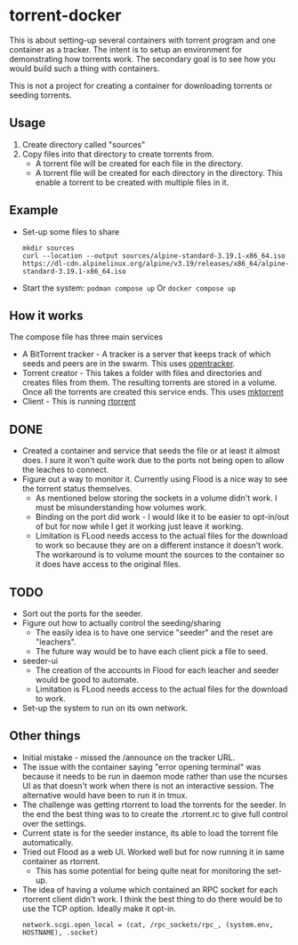 torrent-docker
==============

This is about setting-up several containers with torrent program and one
container as a tracker. The intent is to setup an environment for demonstrating
how torrents work. The secondary goal is to see how you would build such a
thing with containers.

This is not a project for creating a container for downloading torrents or
seeding torrents.

Usage
-----

1. Create directory called "sources"
2. Copy files into that directory to create torrents from.
    * A torrent file will be created for each file in the directory.
    * A torrent file will be created for each directory in the directory.
      This enable a torrent to be created with multiple files in it.

Example
-------

* Set-up some files to share
    ```
    mkdir sources
    curl --location --output sources/alpine-standard-3.19.1-x86_64.iso https://dl-cdn.alpinelinux.org/alpine/v3.19/releases/x86_64/alpine-standard-3.19.1-x86_64.iso
    ```
* Start the system:
    `podman compose up`
  Or
    `docker compose up`

How it works
------------

The compose file has three main services
- A BitTorrent tracker - A tracker is a server that keeps track of which seeds
  and peers are in the swarm. This uses [opentracker][0].
- Torrent creator - This takes a folder with files and directories and creates
  files from them. The resulting torrents are stored in a volume. Once all the
  torrents are created this service ends. This uses [mktorrent][1]
- Client - This is running [rtorrent][2]

DONE
----
- Created a container and service that seeds the file or at least it almost
  does. I sure it won't quite work due to the ports not being open to allow the
  leaches to connect.
- Figure out a way to monitor it. Currently using Flood is a nice way to see
  the torrent status themselves.
  - As mentioned below storing the sockets in a volume didn't work. I must be
    misunderstanding how volumes work.
  - Binding on the port did work - I would like it to be easier to opt-in/out
    of but for now while I get it working just leave it working.
  - Limitation is FLood needs access to the actual files for the download to
    work so because they are on a different instance it doesn't work.
    The workaround is to volume mount the sources to the container so it does
    have access to the original files.

TODO
----
- Sort out the ports for the seeder.
- Figure out how to actually control the seeding/sharing
    - The easily idea is to have one service "seeder" and the reset are
      "leachers".
    - The future way would be to have each client pick a file to seed.
- seeder-ui
  - The creation of the accounts in Flood for each leacher and seeder would be
    good to automate.
  - Limitation is FLood needs access to the actual files for the download to
    work.
- Set-up the system to run on its own network.

Other things
------------

- Initial mistake - missed the /announce on the tracker URL.
- The issue with the container saying "error opening terminal" was because it
  needs to be run in daemon mode rather than use the ncurses UI as that doesn't
  work when there is not an interactive session. The alternative would have
  been to run it in tmux.
- The challenge was getting rtorrent to load the torrents for the seeder. In
  the end the best thing was to to create the .rtorrent.rc to give full control
  over the settings.
- Current state is for the seeder instance, its able to load the torrent file
  automatically.
- Tried out Flood as a web UI. Worked well but for now running it in same
  container as rtorrent.
  - This has some potential for being quite neat for monitoring the set-up.
- The idea of having a volume which contained an RPC socket for each rtorrent
  client didn't work. I think the best thing to do there would be to use the 
  TCP option. Ideally make it opt-in.
  ```
  network.scgi.open_local = (cat, /rpc_sockets/rpc_, (system.env, HOSTNAME), .socket)
  ```

[0]: https://erdgeist.org/arts/software/opentracker/
[1]: https://github.com/pobrn/mktorrent
[2]: https://github.com/rakshasa/rtorrent
